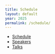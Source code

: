 ```yaml
---
title: Schedule
layout: default
year: 2025
permalink: /schedule/
---
```


- [Schedule](https://cfp.bsidesvienna.at/bsidesvienna-0x7e9-2025/schedule/)
- [Speakers](https://cfp.bsidesvienna.at/bsidesvienna-0x7e9-2025/speaker/)
- [Talks](https://cfp.bsidesvienna.at/bsidesvienna-0x7e9-2025/talk/)
